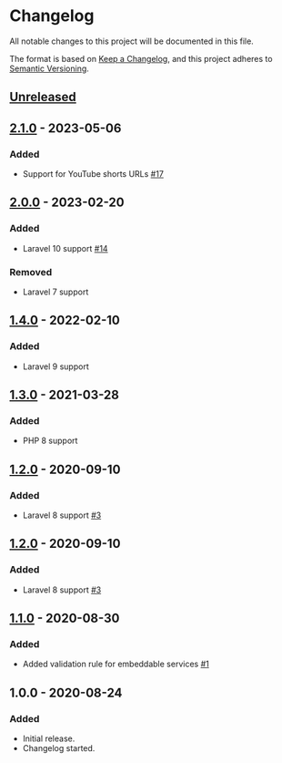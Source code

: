 # Changelog

All notable changes to this project will be documented in this file.

The format is based on [Keep a Changelog](https://keepachangelog.com/en/1.0.0/),
and this project adheres to [Semantic Versioning](https://semver.org/spec/v2.0.0.html).

## [Unreleased](https://github.com/BenSampo/laravel-embed/compare/v2.1.0...master)

## [2.1.0](https://github.com/BenSampo/laravel-embed/compare/v2.0.0...v2.1.0) - 2023-05-06

### Added

- Support for YouTube shorts URLs [#17](https://github.com/BenSampo/laravel-embed/pull/17)

## [2.0.0](https://github.com/BenSampo/laravel-embed/compare/v1.4.0...v2.0.0) - 2023-02-20

### Added

- Laravel 10 support [#14](https://github.com/BenSampo/laravel-embed/pull/14)

### Removed

- Laravel 7 support

## [1.4.0](https://github.com/BenSampo/laravel-embed/compare/v1.3.0...v1.4.0) - 2022-02-10

### Added

- Laravel 9 support

## [1.3.0](https://github.com/BenSampo/laravel-embed/compare/v1.2.0...v1.3.0) - 2021-03-28

### Added

- PHP 8 support

## [1.2.0](https://github.com/BenSampo/laravel-embed/compare/v1.1.0...v1.2.0) - 2020-09-10

### Added

- Laravel 8 support [#3](https://github.com/BenSampo/laravel-embed/pull/3)

## [1.2.0](https://github.com/BenSampo/laravel-embed/compare/v1.1.0...v1.2.0) - 2020-09-10

### Added

- Laravel 8 support [#3](https://github.com/BenSampo/laravel-embed/pull/3)

## [1.1.0](https://github.com/BenSampo/laravel-embed/compare/v1.0.0...v1.1.0) - 2020-08-30

### Added

- Added validation rule for embeddable services [#1](https://github.com/BenSampo/laravel-embed/pull/1)

## 1.0.0 - 2020-08-24

### Added

- Initial release.
- Changelog started.
